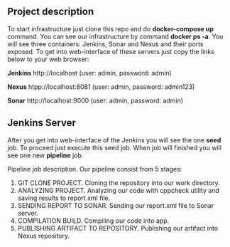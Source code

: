 ## Project description
To start infrastructure just clone this repo and do **docker-compose up** command. You can see our infrastructure by command **docker ps -a**. You will see three containers: Jenkins, Sonar and Nexus and their ports exposed. To get into web-interface of these servers just copy the links below to your web browser:

**Jenkins** 		http://localhost	(user: admin, password: admin)

**Nexus**		htpp://localhost:8081	(user: admin, password: admin123)

**Sonar** 		http://localhost:9000	(user: admin, password: admin)

## Jenkins Server
After you get into web-interface of the Jenkins you will see the one **seed** job. To proceed just execute this seed job. When job will finished you will see one new **pipeline** job.

Pipeline job description. Our pipeline consist from 5 stages:

1. GIT CLONE PROJECT. Cloning the repository into our work directory.  
2. ANALYZING PROJECT. Analyzing our code with cppcheck utility and saving results to report.xml file.  
3. SENDING REPORT TO SONAR. Sending our report.xml file to Sonar server.  
4. COMPILATION BUILD. Compiling our code into app.  
5. PUBLISHING ARTIFACT TO REPOSITORY. Publishing our artifact into Nexus repository.  



